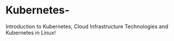 # Kubernetes-
Introduction to Kubernetes, Cloud Infrastructure Technologies and Kubernetes in Linux!
